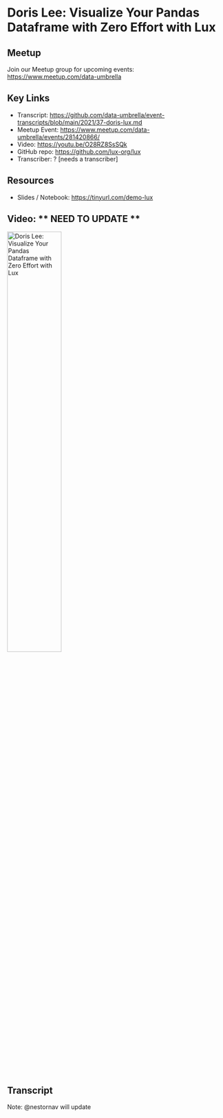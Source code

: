 # Doris Lee: Visualize Your Pandas Dataframe with Zero Effort with Lux

## Meetup
Join our Meetup group for upcoming events:
https://www.meetup.com/data-umbrella

## Key Links
- Transcript:  https://github.com/data-umbrella/event-transcripts/blob/main/2021/37-doris-lux.md
- Meetup Event:  https://www.meetup.com/data-umbrella/events/281420866/
- Video:  https://youtu.be/O28RZ8SsSQk
- GitHub repo:  https://github.com/lux-org/lux
- Transcriber:  ? [needs a transcriber]

## Resources
- Slides / Notebook:  https://tinyurl.com/demo-lux



## Video:   ** NEED TO UPDATE **

<a href="http://www.youtube.com/watch?feature=player_embedded&v=O28RZ8SsSQk" target="_blank"><img src="http://img.youtube.com/vi/O28RZ8SsSQk/0.jpg" 
alt="Doris Lee: Visualize Your Pandas Dataframe with Zero Effort with Lux" width="50%" /></a>

## Transcript


Note:  @nestornav will update
